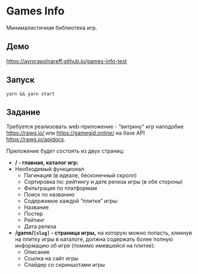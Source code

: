 # Games Info

Минималистичная библиотека игр.

## Демо

https://avrorapolnareff.github.io/games-info-test

## Запуск 
```
yarn && yarn start
```

## Задание

Требуется реализовать web-приложение - “витрину” игр наподобие https://rawg.io/ или https://gamegid.online/ на базе API https://rawg.io/apidocs.

Приложение будет состоять из двух страниц:

- **/ - главная, каталог игр:**
- Необходимый функционал
  - Пагинация (в идеале, бесконечный скролл)
  - Сортировка по: рейтингу и дате релиза игры (в обе стороны)
  - Фильтрация по платформам
  - Поиск по названию
  - Содержимое каждой “плитки” игры:
  - Название
  - Постер
  - Рейтинг
  - Дата релиза
- **/game/`[slug]` - страница игры,** на которую можно попасть, кликнув на плитку игры в каталоге, должна содержать более полную информацию об игре (помимо имевшейся на плитке):
  - Описание
  - Ссылка на сайт игры
  - Слайдер со скриншотами игры
